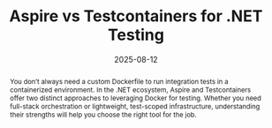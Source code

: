 ---
date: 2025-08-12
title: "Aspire vs Testcontainers for .NET Testing"
speakers:
  - Gregor Dostal
InPersonLink: https://www.meetup.com/dotnet-austria/events/310018713/
RemoteLink: https://www.meetup.com/dotnet-austria/events/310017849/
RecordingLink: ""
Registrations: 0
Participants: 0
Viewers: 0
abstract: |
    You don’t always need a custom Dockerfile to run integration tests in a containerized environment.
    In the .NET ecosystem, Aspire and Testcontainers offer two distinct approaches to leveraging Docker for testing.
    Whether you need full-stack orchestration or lightweight, test-scoped infrastructure, understanding their strengths will help you choose the right tool for the job.
public: true
---
